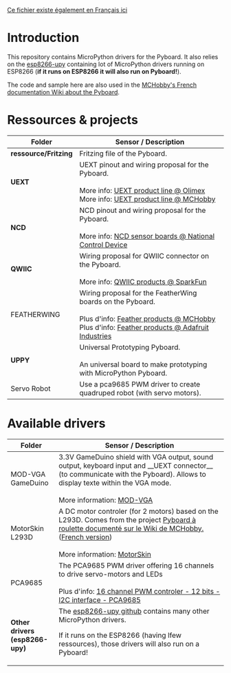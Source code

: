 [Ce fichier existe également en Français ici](readme.md)

# Introduction

This repository contains MicroPython drivers for the Pyboard. It also relies on the [esp8266-upy](https://github.com/mchobby/esp8266-upy) containing lot of MicroPython drivers running on ESP8266 (__if it runs on ESP8266 it will also run on Pyboard!__).

The code and sample here are also used in the [MCHobby's French documentation Wiki about the Pyboard](https://wiki.mchobby.be/index.php?title=MicroPython-Accueil).

# Ressources & projects

<table>
<thead>
  <th>Folder</th><th>Sensor / Description</th>
</thead>
<tbody>
  <tr><td><strong>ressource/Fritzing</strong></td>
      <td>Fritzing file of the Pyboard.<br />
      </td>
  </tr>
  <tr><td><strong>UEXT</strong></td>
      <td>UEXT pinout and wiring proposal for the Pyboard.<br /><br />
More info: <a href="https://www.olimex.com/Products/Modules/">UEXT product line @ Olimex</a><br />
More info: <a href="https://shop.mchobby.be/fr/138-uext">UEXT product line @ MCHobby</a>
      </td>
  </tr>
	<tr><td><strong>NCD</strong></td>
      <td>NCD pinout and wiring proposal for the Pyboard.<br /><br />
More info: <a href="https://ncd.io/">NCD sensor boards @ National Control Device</a>
      </td>
  </tr>
	<tr><td><strong>QWIIC</strong></td>
      <td>Wiring proposal for QWIIC connector on the Pyboard.<br /><br />
More info: <a href="https://www.sparkfun.com/qwiic">QWIIC products @ SparkFun</a>
      </td>
  </tr>
  <tr><td>FEATHERWING</td>
      <td>Wiring proposal for the FeatherWing boards on the Pyboard.<br /><br />
Plus d'info: <a href="https://shop.mchobby.be/fr/87-feather-adafruit">Feather products @ MCHobby</a><br />
Plus d'info: <a href="https://www.adafruit.com/category/943">Feather products @ Adafruit Industries</a>
      </td>
  </tr>
	<tr><td><strong>UPPY<strong></td>
      <td>Universal Prototyping Pyboard.<br /><br />An universal board to make prototyping with MicroPython Pyboard.
      </td>
  </tr>
  <tr><td>Servo Robot</td>
      <td>Use a pca9685 PWM driver to create quadruped robot (with servo motors).
      </td>
  </tr>

</tbody>
</table>

# Available drivers

<table>
<thead>
  <th>Folder</th><th>Sensor / Description</th>
</thead>
<tbody>
	<tr><td>MOD-VGA<br />GameDuino</td>
			<td>3.3V GameDuino shield with VGA output, sound output, keyboard input and  __UEXT connector__ (to communicate with the Pyboard). Allows to display texte within the VGA mode.</a><br /><br />
	More information: <a href="https://shop.mchobby.be/fr/uext/1431-mod-vga-carte-type-gameduino-en-33v-3232100014312-olimex.html">MOD-VGA</a>
			</td>
	</tr>

  <tr><td>MotorSkin<br />L293D</td>
      <td>A DC motor controler (for 2 motors) based on the L293D. Comes from the project <a href="https://wiki.mchobby.be/index.php?title=Hack-ENG-MotorSkin">Pyboard à roulette documenté sur le Wiki de MCHobby.</a> (<a href="https://wiki.mchobby.be/index.php?title=Hack-MotorSkin">French version</a>)<br /><br />
More information: <a href="https://shop.mchobby.be/fr/micropython/918-pyboard-motor-skin-3232100009189.html">MotorSkin</a>
      </td>
  </tr>

  <tr><td>PCA9685</td>
      <td>The PCA9685 PWM driver offering 16 channels to drive servo-motors and LEDs<br /><br />
Plus d'info: <a href="https://shop.mchobby.be/fr/breakout/89-adafruit-controleur-pwm-servo-16-canaux-12-bits-i2c-interface-pca9685-3232100000896-adafruit.html">16 channel PWM controler - 12 bits - I2C interface - PCA9685</a>
      </td>
  </tr>

  <tr><td><strong>Other drivers<br />(esp8266-upy)</strong></td>
      <td>The <a href="https://github.com/mchobby/esp8266-upy">esp8266-upy github</a> contains many other MicroPython drivers.

If it runs on the ESP8266 (having lfew ressources), those drivers will also run on a Pyboard!
      </td>
  </tr>

</tbody>
</table>
